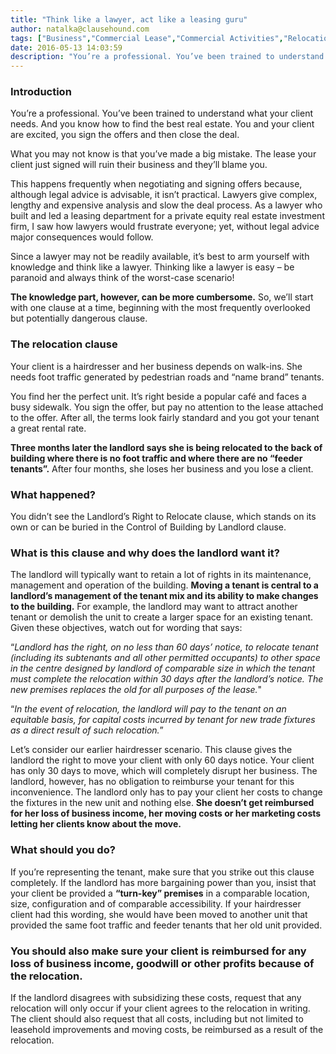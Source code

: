 ```yaml
---
title: "Think like a lawyer, act like a leasing guru"
author: natalka@clausehound.com
tags: ["Business","Commercial Lease","Commercial Activities","Relocation","Natalka"]
date: 2016-05-13 14:03:59
description: "You’re a professional. You’ve been trained to understand what your client needs. And you know how to find the best real estate. You and your client are excited, you sign the offers and then close the deal."
---
```


### Introduction

You’re a professional. You’ve been trained to understand what your client needs. And you know how to find the best real estate. You and your client are excited, you sign the offers and then close the deal.

What you may not know is that you’ve made a big mistake. The lease your client just signed will ruin their business and they’ll blame you.

This happens frequently when negotiating and signing offers because, although legal advice is advisable, it isn’t practical. Lawyers give complex, lengthy and expensive analysis and slow the deal process. As a lawyer who built and led a leasing department for a private equity real estate investment firm, I saw how lawyers would frustrate everyone; yet, without legal advice major consequences would follow.

Since a lawyer may not be readily available, it’s best to arm yourself with knowledge and think like a lawyer. Thinking like a lawyer is easy – be paranoid and always think of the worst-case scenario!

**The knowledge part, however, can be more cumbersome.** So, we’ll start with one clause at a time, beginning with the most frequently overlooked but potentially dangerous clause.

 

### The relocation clause

Your client is a hairdresser and her business depends on walk-ins. She needs foot traffic generated by pedestrian roads and “name brand” tenants.

You find her the perfect unit. It’s right beside a popular café and faces a busy sidewalk. You sign the offer, but pay no attention to the lease attached to the offer. After all, the terms look fairly standard and you got your tenant a great rental rate.

**Three months later the landlord says she is being relocated to the back of building where there is no foot traffic and where there are no “feeder tenants”.** After four months, she loses her business and you lose a client.

 

### What happened?

You didn’t see the Landlord’s Right to Relocate clause, which stands on its own or can be buried in the Control of Building by Landlord clause.

 

### What is this clause and why does the landlord want it?

The landlord will typically want to retain a lot of rights in its maintenance, management and operation of the building. **Moving a tenant is central to a landlord’s management of the tenant mix and its ability to make changes to the building.** For example, the landlord may want to attract another tenant or demolish the unit to create a larger space for an existing tenant. Given these objectives, watch out for wording that says:

“*Landlord has the right, on no less than 60 days’ notice, to relocate tenant (including its subtenants and all other permitted occupants) to other space in the centre designed by landlord of comparable size in which the tenant must complete the relocation within 30 days after the landlord’s notice. The new premises replaces the old for all purposes of the lease.*"

“*In the event of relocation, the landlord will pay to the tenant on an equitable basis, for capital costs incurred by tenant for new trade fixtures as a direct result of such relocation.*”

Let’s consider our earlier hairdresser scenario. This clause gives the landlord the right to move your client with only 60 days notice. Your client has only 30 days to move, which will completely disrupt her business. The landlord, however, has no obligation to reimburse your tenant for this inconvenience. The landlord only has to pay your client her costs to change the fixtures in the new unit and nothing else. **She doesn’t get reimbursed for her loss of business income, her moving costs or her marketing costs letting her clients know about the move.**

 

### What should you do?

If you’re representing the tenant, make sure that you strike out this clause completely. If the landlord has more bargaining power than you, insist that your client be provided a **“turn-key” premises** in a comparable location, size, configuration and of comparable accessibility. If your hairdresser client had this wording, she would have been moved to another unit that provided the same foot traffic and feeder tenants that her old unit provided.

### You should also make sure your client is reimbursed for any loss of business income, goodwill or other profits because of the relocation.

If the landlord disagrees with subsidizing these costs, request that any relocation will only occur if your client agrees to the relocation in writing. The client should also request that all costs, including but not limited to leasehold improvements and moving costs, be reimbursed as a result of the relocation.

